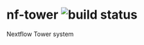 # nf-tower ![build status](https://codebuild.eu-west-1.amazonaws.com/badges?uuid=eyJlbmNyeXB0ZWREYXRhIjoiK1E3NmtuOUVrbElTUlBxbHhRY0MvUzNjUVI2bFFMd25HR0xYb2k0T0JkdzJaMU9Ycmw0dHhNK0hzNHVybUhaaFVtQVY0WUdKM0wyY2ZJcHRyTzE0UmE4PSIsIml2UGFyYW1ldGVyU3BlYyI6IkNWdkFVdVUweEFvZWo4QmwiLCJtYXRlcmlhbFNldFNlcmlhbCI6MX0%3D&branch=master)

Nextflow Tower system
